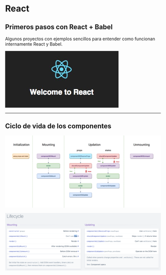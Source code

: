 # React  

## Primeros pasos con React + Babel  

Algunos proyectos con ejemplos sencillos para entender como funcionan internamente React y Babel.

![React](react.jpg "React")  

--------

## Ciclo de vida de los componentes  

![React](lifecycle_react.png "React")  

![React](lifecycle.png "React")  